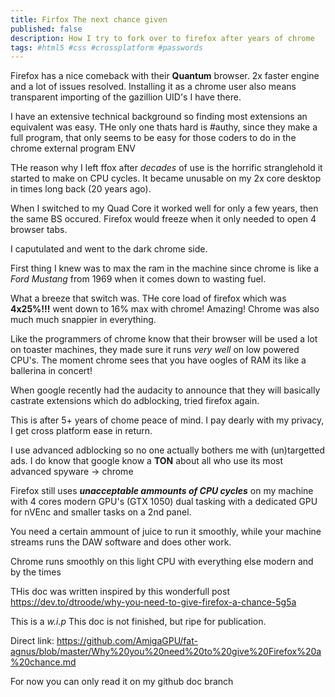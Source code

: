 ```yaml
---
title: Firfox The next chance given
published: false
description: How I try to fork over to firefox after years of chrome
tags: #html5 #css #crossplatform #passwords
---
```



Firefox has a nice comeback with their **Quantum** browser. 2x faster engine and a lot of issues resolved. Installing it as a chrome user also means transparent importing of the gazillion UID's I have there.

I have an extensive technical background so finding most extensions an equivalent was easy. THe only one thats hard is #authy, since they make a full program, that only seems to be easy for those coders to do in the chrome external program ENV

THe reason why I left ffox after _decades_ of use is the horrific stranglehold it started to make on CPU cycles. It became unusable on my 2x core desktop in times long back (20 years ago).

When I switched to my Quad Core it worked well for only a few years, then the same BS occured. Firefox would freeze when it only needed to open 4 browser tabs.

I caputulated and went to the dark chrome side.

First thing I knew was to max the ram in the machine since chrome is like a *Ford Mustang* from 1969 when it comes down to wasting fuel.

What a breeze that switch was. THe core load of firefox which was **4x25%!!!** went down to 16% max with chrome! Amazing! Chrome was also much much snappier in everything.

Like the programmers of chrome know that their browser will be used a lot on toaster machines, they made sure it runs _very well_ on low powered CPU's. The moment chrome sees that you have oogles of RAM its like a ballerina in concert!

When google recently had the audacity to announce that they will basically castrate extensions which do adblocking, tried firefox again.

This is after 5+ years of chome peace of mind. I pay dearly with my privacy, I get cross platform ease in return.

I use advanced adblocking so no one actually bothers me with (un)targetted ads. I do know that google know a **TON** about all who use its most advanced spyware -> chrome

Firefox still uses _**unacceptable ammounts of CPU cycles**_ on my machine with 4 cores modern GPU's (GTX 1050) dual tasking with a dedicated GPU for nVEnc and smaller tasks on a 2nd panel.

You need a certain ammount of juice to run it smoothly, while your machine streams runs the DAW software and does other work.

Chrome runs smoothly on this light CPU with everything else modern and by the times

THis doc was written inspired by this wonderfull post <https://dev.to/dtroode/why-you-need-to-give-firefox-a-chance-5g5a>

This is a _w.i.p_ This doc is not finished, but ripe for publication.

Direct link: <https://github.com/AmigaGPU/fat-agnus/blob/master/Why%20you%20need%20to%20give%20Firefox%20a%20chance.md>

For now you can only read it on my github doc branch


